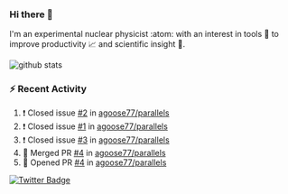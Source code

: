 ### Hi there 👋 

I'm an experimental nuclear physicist :atom: with an interest in tools :wrench: to improve productivity :chart_with_upwards_trend: and scientific insight :telescope:.

![github stats](https://github-readme-stats.vercel.app/api?username=agoose77&show_icons=true&hide_rank=true&hide_title=true&bg_color=30,e76445,904e95&text_color=efe3ec&icon_color=efe3ec)
<!--
**agoose77/agoose77** is a ✨ _special_ ✨ repository because its `README.md` (this file) appears on your GitHub profile.

Here are some ideas to get you started:

- 🔭 I’m currently working on ...
- 🌱 I’m currently learning ...
- 👯 I’m looking to collaborate on ...
- 🤔 I’m looking for help with ...
- 💬 Ask me about ...
- 📫 How to reach me: ...
- 😄 Pronouns: ...
- ⚡ Fun fact: ...
-->

### :zap: Recent Activity
<!--START_SECTION:activity-->
1. ❗️ Closed issue [#2](https://github.com/agoose77/parallels/issues/2) in [agoose77/parallels](https://github.com/agoose77/parallels)
2. ❗️ Closed issue [#1](https://github.com/agoose77/parallels/issues/1) in [agoose77/parallels](https://github.com/agoose77/parallels)
3. ❗️ Closed issue [#3](https://github.com/agoose77/parallels/issues/3) in [agoose77/parallels](https://github.com/agoose77/parallels)
4. 🎉 Merged PR [#4](https://github.com/agoose77/parallels/pull/4) in [agoose77/parallels](https://github.com/agoose77/parallels)
5. 💪 Opened PR [#4](https://github.com/agoose77/parallels/pull/4) in [agoose77/parallels](https://github.com/agoose77/parallels)
<!--END_SECTION:activity-->


[![Twitter Badge](https://img.shields.io/twitter/follow/agoose77?style=flat-square&logo=Twitter&logoColor=white&color=cornflowerblue)](https://twitter.com/agoose77)
